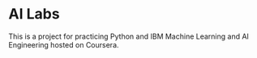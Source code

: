 # AI Labs
This is a project for practicing Python and IBM Machine Learning and AI Engineering hosted on Coursera.

